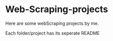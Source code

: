 # Web-Scraping-projects

Here are some webScraping projects by me.

Each folder/project has its seperate README

